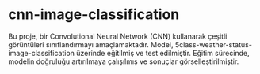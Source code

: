 # cnn-image-classification
Bu proje, bir Convolutional Neural Network (CNN) kullanarak çeşitli görüntüleri sınıflandırmayı amaçlamaktadır. Model, 5class-weather-status-image-classification üzerinde eğitilmiş ve test edilmiştir. Eğitim sürecinde, modelin doğruluğu artırılmaya çalışılmış ve sonuçlar görselleştirilmiştir.
